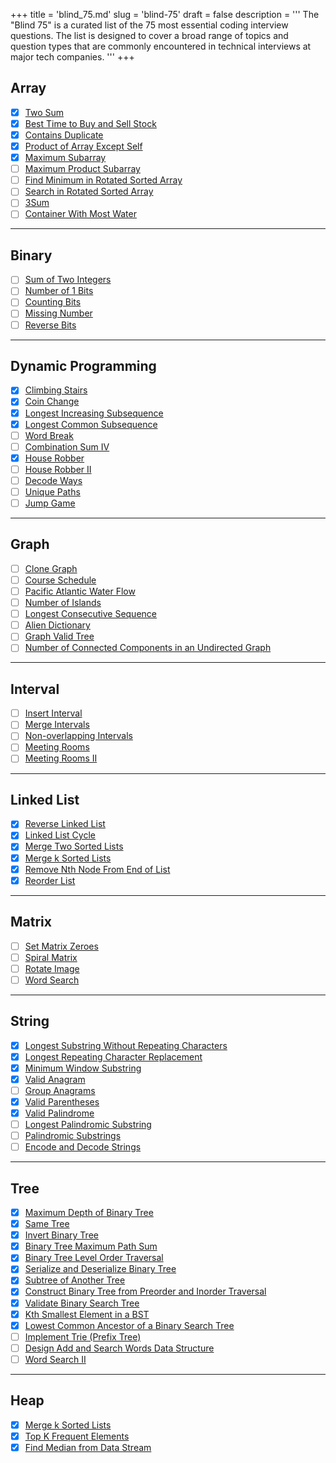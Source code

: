 +++
title = 'blind_75.md'
slug = 'blind-75'
draft = false
description =  '''
The "Blind 75" is a curated list of the 75 most essential coding interview
questions. The list is designed to cover a broad range of topics and question
types that are commonly encountered in technical interviews at major tech
companies.
'''
+++

## Array

- [x] [Two Sum](/leetcode/two-sum)
- [x] [Best Time to Buy and Sell Stock](/leetcode/best-time-to-buy-and-sell-stock)
- [x] [Contains Duplicate](/leetcode/contains-duplicate)
- [x] [Product of Array Except Self](/leetcode/product-of-array-except-self)
- [x] [Maximum Subarray](/leetcode/maximum-subarray)
- [ ] [Maximum Product Subarray](https://leetcode.com/problems/maximum-product-subarray)
- [ ] [Find Minimum in Rotated Sorted Array](https://leetcode.com/problems/find-minimum-in-rotated-sorted-array)
- [ ] [Search in Rotated Sorted Array](https://leetcode.com/problems/search-in-rotated-sorted-array)
- [ ] [3Sum](https://leetcode.com/problems/3sum)
- [ ] [Container With Most Water](https://leetcode.com/problems/container-with-most-water)

---

## Binary

- [ ] [Sum of Two Integers](https://leetcode.com/problems/sum-of-two-integers)
- [ ] [Number of 1 Bits](https://leetcode.com/problems/number-of-1-bits)
- [ ] [Counting Bits](https://leetcode.com/problems/counting-bits)
- [ ] [Missing Number](https://leetcode.com/problems/missing-number)
- [ ] [Reverse Bits](https://leetcode.com/problems/reverse-bits)

---

## Dynamic Programming

- [x] [Climbing Stairs](/leetcode/climbing-stairs)
- [x] [Coin Change](/leetcode/coin-change)
- [x] [Longest Increasing Subsequence](/leetcode/longest-increasing-subsequence)
- [x] [Longest Common Subsequence](/leetcode/longest-common-subsequence)
- [ ] [Word Break](https://leetcode.com/problems/word-break)
- [ ] [Combination Sum IV](https://leetcode.com/problems/combination-sum-iv)
- [x] [House Robber](/leetcode/house-robber)
- [ ] [House Robber II](https://leetcode.com/problems/house-robber-ii)
- [ ] [Decode Ways](https://leetcode.com/problems/decode-ways)
- [ ] [Unique Paths](https://leetcode.com/problems/unique-paths)
- [ ] [Jump Game](https://leetcode.com/problems/jump-game)

---

## Graph

- [ ] [Clone Graph](https://leetcode.com/problems/clone-graph)
- [ ] [Course Schedule](https://leetcode.com/problems/course-schedule)
- [ ] [Pacific Atlantic Water Flow](https://leetcode.com/problems/pacific-atlantic-water-flow)
- [ ] [Number of Islands](https://leetcode.com/problems/number-of-islands)
- [ ] [Longest Consecutive Sequence](https://leetcode.com/problems/longest-consecutive-sequence)
- [ ] [Alien Dictionary](https://leetcode.com/problems/alien-dictionary)
- [ ] [Graph Valid Tree](https://leetcode.com/problems/graph-valid-tree)
- [ ] [Number of Connected Components in an Undirected Graph](https://leetcode.com/problems/number-of-connected-components-in-an-undirected-graph)

---

## Interval

- [ ] [Insert Interval](https://leetcode.com/problems/insert-interval)
- [ ] [Merge Intervals](https://leetcode.com/problems/merge-intervals)
- [ ] [Non-overlapping Intervals](https://leetcode.com/problems/non-overlapping-intervals)
- [ ] [Meeting Rooms](https://leetcode.com/problems/meeting-rooms)
- [ ] [Meeting Rooms II](https://leetcode.com/problems/meeting-rooms-ii)

---

## Linked List

- [x] [Reverse Linked List](/leetcode/reverse-linked-list)
- [x] [Linked List Cycle](/leetcode/linked-list-cycle)
- [x] [Merge Two Sorted Lists](/leetcode/merge-two-sorted-lists)
- [x] [Merge k Sorted Lists](/leetcode/merge-k-sorted-lists)
- [x] [Remove Nth Node From End of List](/leetcode/remove-nth-node-from-end-of-list)
- [x] [Reorder List](/leetcode/reorder-list)

---

## Matrix

- [ ] [Set Matrix Zeroes](https://leetcode.com/problems/set-matrix-zeroes)
- [ ] [Spiral Matrix](https://leetcode.com/problems/spiral-matrix)
- [ ] [Rotate Image](https://leetcode.com/problems/rotate-image)
- [ ] [Word Search](https://leetcode.com/problems/word-search)

---

## String

- [x] [Longest Substring Without Repeating Characters](/leetcode/longest-substring-without-repeating-characters)
- [x] [Longest Repeating Character Replacement](/leetcode/longest-repeating-character-replacement)
- [x] [Minimum Window Substring](/leetcode/minimum-window-substring)
- [x] [Valid Anagram](/leetcode/valid-anagram)
- [ ] [Group Anagrams](https://leetcode.com/problems/group-anagrams)
- [x] [Valid Parentheses](/leetcode/valid-parentheses)
- [x] [Valid Palindrome](/leetcode/valid-palindrome)
- [ ] [Longest Palindromic Substring](https://leetcode.com/problems/longest-palindromic-substring)
- [ ] [Palindromic Substrings](https://leetcode.com/problems/palindromic-substrings)
- [ ] [Encode and Decode Strings](https://leetcode.com/problems/encode-and-decode-strings)

---

## Tree

- [x] [Maximum Depth of Binary Tree](/leetcode/maximum-depth-of-binary-tree)
- [x] [Same Tree](/leetcode/same-tree)
- [x] [Invert Binary Tree](/leetcode/invert-binary-tree)
- [x] [Binary Tree Maximum Path Sum](/leetcode/binary-tree-maximum-path-sum)
- [x] [Binary Tree Level Order Traversal](/leetcode/binary-tree-level-order-traversal)
- [x] [Serialize and Deserialize Binary Tree](/leetcode/serialize-and-deserialize-binary-tree)
- [x] [Subtree of Another Tree](/leetcode/subtree-of-another-tree)
- [x] [Construct Binary Tree from Preorder and Inorder Traversal](/leetcode/construct-binary-tree-from-preorder-and-inorder-traversal)
- [x] [Validate Binary Search Tree](/leetcode/validate-binary-search-tree)
- [x] [Kth Smallest Element in a BST](/leetcode/kth-smallest-element-in-a-bst)
- [x] [Lowest Common Ancestor of a Binary Search Tree](/leetcode/lowest-common-ancestor-of-a-binary-search-tree)
- [ ] [Implement Trie (Prefix Tree)](https://leetcode.com/problems/implement-trie-prefix-tree)
- [ ] [Design Add and Search Words Data Structure](https://leetcode.com/problems/design-add-and-search-words-data-structure)
- [ ] [Word Search II](https://leetcode.com/problems/word-search-ii)

---

## Heap

- [x] [Merge k Sorted Lists](/leetcode/merge-k-sorted-lists)
- [x] [Top K Frequent Elements](/leetcode/top-k-frequent-elements)
- [x] [Find Median from Data Stream](/leetcode/find-median-from-data-stream)

